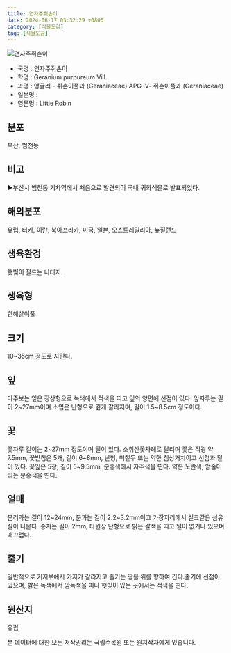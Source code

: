 ```yaml
---
title: 연자주쥐손이
date: 2024-06-17 03:32:29 +0800
category: [식물도감]
tag: [식물도감]
---
```




![연자주쥐손이](/fileUpload/plants/basic/Geraniaceae/Geranium/1001699/1001699_20200520162312947files_th2.jpg)
- 국명 : 연자주쥐손이
- 학명 : Geranium purpureum Vill.
- 과명 : 앵글러 - 쥐손이풀과 (Geraniaceae) APG Ⅳ- 쥐손이풀과 (Geraniaceae)
- 일본명 : 
- 영문명 : Little Robin


## 분포
부산; 범천동
## 비고
▶부산시 범천동 기차역에서 처음으로 발견되어 국내 귀화식물로 발표되었다.
## 해외분포
유렵, 터키, 이란, 북아프리카, 미국, 일본, 오스트레일리아, 뉴질랜드
## 생육환경
햇빛이 잘드는 나대지.
## 생육형
한해살이풀
## 크기
10~35cm 정도로 자란다.
## 잎
마주보는 잎은 장상형으로 녹색에서 적색을 띠고 잎의 양면에 선점이 있다. 잎자루는 길이 2~27mm이며 소엽은 난형으로 깊게 갈라지며, 길이 1.5~8.5cm 정도이다.
## 꽃
꽃자루 길이는 2~27mm 정도이며 털이 있다. 소취산꽃차례로 달리며 꽃은 직경 약 7.5mm, 꽃받침은 5개, 길이 6~8mm, 난형, 미철두 또는 약한 침상거치이고 선점과 털이 있다. 꽃잎은 5장, 길이 5~9.5mm, 분홍색에서 자주색을 띤다. 약은 노란색, 암술머리는 분홍색을 띤다.
## 열매
분리과는 길이 12~24mm, 분과는 길이 2.2~3.2mm이고 가장자리에서 실크같은 섬유질이 나온다. 종자는 길이 2mm, 타원상 난형으로 밝은 갈색을 띠고 털이 없거나 있으며 매끄럽다.
## 줄기
일반적으로 기저부에서 가지가 갈라지고 줄기는 땅을 위를 향하여 긴다.줄기에 선점이 있으며, 밝은 녹색에서 암녹색을 띠나 햇빛이 있는 곳에서는 적색을 띤다.
## 원산지
유럽






본 데이터에 대한 모든 저작권리는 국립수목원 또는 원저작자에게 있습니다.
